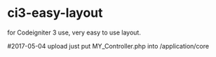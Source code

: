 # ci3-easy-layout
for Codeigniter 3 use, very easy to use layout.

#2017-05-04 upload
just put MY_Controller.php into /application/core
